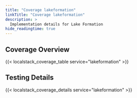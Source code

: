 ```yaml
---
title: "Coverage lakeformation"
linkTitle: "Coverage lakeformation"
description: >
  Implementation details for Lake Formation
hide_readingtime: true
---
```


## Coverage Overview
{{< localstack_coverage_table service="lakeformation" >}}

## Testing Details
{{< localstack_coverage_details service="lakeformation" >}}

